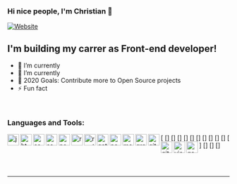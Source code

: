 ### Hi nice people, I'm Christian  👋

[![Website](https://img.shields.io/static/v1?label=linkedin&logo=linkedin&labelColor=0077ee&style=for-the-badge&message=let%27s%20connect)](https://www.linkedin.com/in/christian-haag-dev/)

## I'm building my carrer as Front-end developer!

- 🔭 I’m currently 
- 🌱 I’m currently 
- 🥅 2020 Goals: Contribute more to Open Source projects
- ⚡ Fun fact 

<br />

### Languages and Tools:

[<img align="left" alt="javascript" width="26px" src="https://raw.githubusercontent.com/vanhaaggen/icons/master/javascript.svg" />
[<img align="left" alt="html" width="26px" src="https://raw.githubusercontent.com/vanhaaggen/icons/master/html5.svg" />]
[<img align="left" alt="css" width="26px" src="https://raw.githubusercontent.com/vanhaaggen/icons/master/css3.svg" />]
[<img align="left" alt="sass" width="26px" src="https://raw.githubusercontent.com/vanhaaggen/icons/master/sass.svg" />]
[<img align="left" alt="node" width="26px" src="https://raw.githubusercontent.com/vanhaaggen/icons/master/node-dot-js.svg" />]
[<img align="left" alt="react" width="26px" src="https://raw.githubusercontent.com/vanhaaggen/icons/master/react.svg" />]
[<img align="left" alt="router" width="26px" src="https://raw.githubusercontent.com/vanhaaggen/icons/master/reactrouter.svg" />]
[<img align="left" alt="gatsby" width="26px" src="https://raw.githubusercontent.com/vanhaaggen/icons/master/gatsby.svg" />]
[<img align="left" alt="next" width="26px" src="https://raw.githubusercontent.com/vanhaaggen/icons/master/next-dot-js%20(1).svg" />]
[<img align="left" alt="mongodb" width="26px" src="https://raw.githubusercontent.com/vanhaaggen/icons/master/mongodb.svg" />]
[<img align="left" alt="graphql" width="26px" src="https://raw.githubusercontent.com/vanhaaggen/icons/master/graphql.svg" />]
[<img align="left" alt="git" width="26px" src="https://raw.githubusercontent.com/vanhaaggen/icons/master/git.svg" />]
[<img align="left" alt="github" width="26px" src="https://raw.githubusercontent.com/vanhaaggen/icons/master/github.svg" />]
[<img align="left" alt="visualsc" width="26px" src="https://raw.githubusercontent.com/vanhaaggen/icons/master/visualstudiocode.svg" />]
[<img align="left" alt="google" width="26px" src="https://raw.githubusercontent.com/vanhaaggen/icons/master/google.svg" />]


<br />
<br />

---

